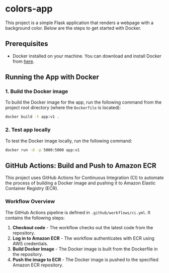 # colors-app

This project is a simple Flask application that renders a webpage with a background color. Below are the steps to get started with Docker.

## Prerequisites

- Docker installed on your machine. You can download and install Docker from [here](https://www.docker.com/get-started).

## Running the App with Docker

### 1. Build the Docker image

To build the Docker image for the app, run the following command from the project root directory (where the `Dockerfile` is located):

```bash
docker build -t app:v1 .
```

### 2. Test app locally

To test the Docker image locally, run the following command:

```bash
docker run -d -p 5000:5000 app:v1
```

## GitHub Actions: Build and Push to Amazon ECR

This project uses GitHub Actions for Continuous Integration (CI) to automate the process of building a Docker image and pushing it to Amazon Elastic Container Registry (ECR).

### Workflow Overview
The GitHub Actions pipeline is defined in `.github/workflows/ci.yml`. It contains the following steps:

1. **Checkout code** - The workflow checks out the latest code from the repository.
2. **Log in to Amazon ECR** - The workflow authenticates with ECR using AWS credentials.
3. **Build Docker Image** - The Docker image is built from the Dockerfile in the repository.
4. **Push the image to ECR** - The Docker image is pushed to the specified Amazon ECR repository.
